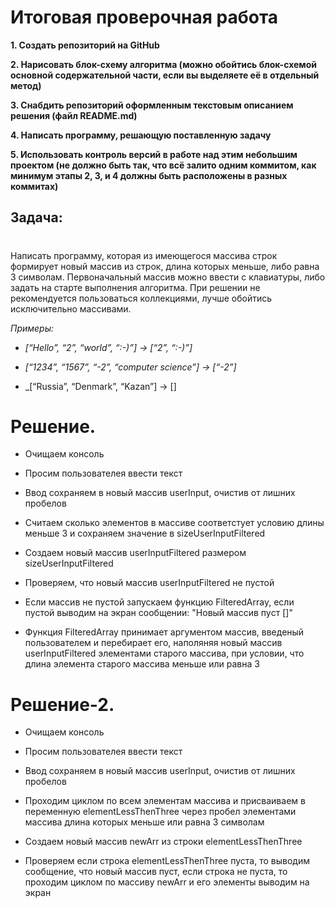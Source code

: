 # **Итоговая проверочная работа**
**1. Создать репозиторий на GitHub**

 **2. Нарисовать блок-схему алгоритма (можно обойтись блок-схемой основной содержательной части, если вы выделяете её в отдельный метод)**

**3. Снабдить репозиторий оформленным текстовым описанием решения (файл README.md)**

**4. Написать программу, решающую поставленную задачу**

**5. Использовать контроль версий в работе над этим небольшим проектом (не должно быть так, что всё залито одним коммитом, как минимум этапы 2, 3, и 4 должны быть расположены в разных коммитах)**

## **Задача**: 
#

Написать программу, которая из имеющегося массива строк формирует новый массив из строк, длина которых меньше, либо равна 3 символам. Первоначальный массив можно ввести с клавиатуры, либо задать на старте выполнения алгоритма. При решении не рекомендуется пользоваться коллекциями, лучше обойтись исключительно массивами.

*Примеры:*
* _[“Hello”, “2”, “world”, “:-)”] → [“2”, “:-)”]_

* _[“1234”, “1567”, “-2”, “computer science”] → [“-2”]_

* _[“Russia”, “Denmark”, “Kazan”] → []
#
# **Решение**.

* Очищаем консоль

* Просим пользователея ввести  текст

* Ввод сохраняем в новый массив userInput, очистив от лишних пробелов

* Считаем сколько элементов в массиве соответстует условию длины меньше 3 и сохраняем значение в sizeUserInputFiltered

* Создаем новый массив userInputFiltered размером sizeUserInputFiltered

* Проверяем, что новый массив userInputFiltered не пустой

* Если массив не пустой запускаем функцию FilteredArray, если пустой выводим на экран сообщении: "Новый массив  пуcт []"

* Функция FilteredArray принимает аргументом массив, введеный пользователем и перебирает его, наполяняя новый массив userInputFiltered элементами старого массива, при условии, что длина элемента старого массива меньше или равна 3 

#
# **Решение-2**.

* Очищаем консоль

* Просим пользователея ввести  текст

* Ввод сохраняем в новый массив userInput, очистив от лишних пробелов

* Проходим циклом по всем элементам массива и присваиваем в переменную elementLessThenThree через пробел  элементами массива длина которых меньше или равна 3 символам

* Создаем новый массив newArr из строки  elementLessThenThree

* Проверяем если строка elementLessThenThree пуста, то выводим сообщение, что новый массив пуст, если строка не пуста, то проходим циклом по массиву newArr и его элементы выводим на экран 
